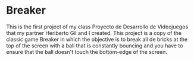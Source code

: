 # Breaker
This is the first project of my class Proyecto de Desarrollo de Videojuegos that my partner Heriberto Gil and I created. This project is a copy of the classic game Breaker in which the objective is to break all de bricks at the top of the screen with a ball that is constantly bouncing and you have to ensure that the ball doesn't touch the bottom-edge of the screen.

